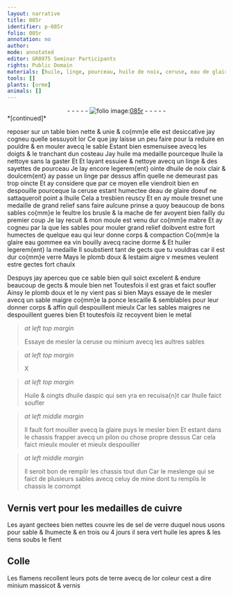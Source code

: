 ```yaml
---
layout: narrative
title: 085r
identifier: p-085r
folio: 085r
annotation: no
author:
mode: annotated
editor: GR8975 Seminar Participants
rights: Public Domain
materials: [huile, linge, pourceau, huile de noix, ceruse, eau de glaire doeuf, feultre, os, mache de fer, eau, glaire, eau gommee, vin, racine dorme, plomb doux, estaim, plomb, ponce, lescaille, metal, minium, huile daspic, Vernis, cuivre, sel de verre, fient, Colle, terre, or, massicot, vernis]
tools: []
plants: [orme]
animals: []
---
```


<div class="folio" align="center">- - - - - <a href="http://gallica.bnf.fr/ark:/12148/btv1b10500001g/f175.image" target="_blank"><img src="https://cu-mkp.github.io/2017-workshop-edition/assets/photo-icon.png" alt="folio image: " style="display:inline-block; margin-bottom:-3px;"/>085r</a> - - - - - </div>   
*[continued]*
  
reposer sur un table bien nette & unie & co{mm}e elle est desiccative jay cogneu quelle sessuyoit lor Ce que jay laisse un peu faire pour la reduire en pouldre & en mouler avecq le sable Estant bien esmenuisee avecq les doigts & le tranchant dun costeau Jay <span class="m">huile</span> ma medaille pourceque l<span class="m">huile</span> la nettoye sans la gaster Et Et layant essuiee & nettoye avecq un <span class="m">linge</span> & des sayettes de <span class="m">pourceau</span> Je lay encore legerem{ent} ointe d<span class="m">huile de noix</span> clair & doulcem{ent} ay passe un <span class="m">linge</span> par dessus affin quelle ne demeurast pas trop oincte Et ay considere que par ce moyen elle viendroit bien en despouille pourceque la <span class="m">ceruse</span> estant humectee d<span class="m">eau de glaire doeuf</span> ne sattaqueroit point a l<span class="m">huile</span> Cela a tresbien reuscy Et en ay moule tresnet une medaille de grand relief sans faire aulcune prinse a quoy beaucoup de bons sables co{mm}e le <span class="m">feultre</span> l<span class="m">os</span> brusle & la <span class="m">mache de fer</span> avoyent bien failly du premier coup Je lay recuit & mon moule est venu dur co{mm}e mabre Et ay cogneu par la que les sables pour mouler grand relief doibvent estre fort humectes de quelque <span class="m">eau</span> qui leur donne corps & compaction Co{mm}e la <span class="m">glaire</span> <span class="m">eau gommee</span> ea <span class="m">vin</span> bouilly avecq <span class="m">racine d<span class="pa">orme</span></span> & Et huiler legerem{ent} la medaille Il soubstient tant de gects que tu vouldras car il est dur co{mm}e verre Mays le <span class="m">plomb doux</span> & l<span class="m">estaim</span> aigre v mesmes veulent estre gectes fort chaulx
 
Despuys jay aperceu que ce sable bien quil soict excelent & endure beaucoup de gects & moule bien net Toutesfois il est gras et faict soufler Ainsy le <span class="m">plomb</span> doux et le ny vient pas si bien Mays essaye de le mesler avecq un sable maigre co{mm}e la <span class="m">ponce</span> <span class="m">lescaille</span> & semblables pour leur donner corps & affin quil despouillent mieulx Car les sables maigres ne despouillent gueres bien Et toutesfois ilz recoyvent bien le <span class="m">metal</span>
 
> *at left top margin*
> 
>   Essaye de mesler la <span class="m">ceruse</span> ou <span class="m">minium</span> avecq les aultres sables
 
> *at left top margin*
> 
> X
 
> *at left top margin*
> 
>   Huile & oingts d<span class="m">huile daspic</span> qui  sen yra en recuisa{n}t car l<span class="m">huile</span> faict soufler
 
> *at left middle margin*
> 
>   Il fault fort mouiller avecq la  <span class="m">glaire</span> puys le mesler bien Et estant dans le chassis frapper avecq un pilon ou chose propre dessus Car cela faict mieulx mouler et mieulx despouiller
 
> *at left middle margin*
> 
>   Il seroit bon de remplir les chassis tout dun Car le meslenge qui se faict de plusieurs sables avecq celuy de mine dont tu remplis le chassis le corrompt
    

## <span class="m">Vernis</span> vert pour les medailles de <span class="m">cuivre</span>

 
Les ayant gectees bien nettes couvre les de <span class="m">sel de verre</span> duquel nous usons pour sable & lhumecte & en trois ou 4 jours il sera vert <span class="m">huile</span> les apres & les tiens soubs le <span class="m">fient</span>
    

## <span class="m">Colle</span>

 
Les <span class="pl">flamens</span> recollent leurs pots de <span class="m">terre</span> avecq de l<span class="m">or</span> coleur cest a dire <span class="m">minium</span> <span class="m">massicot</span> & <span class="m">vernis</span>
 